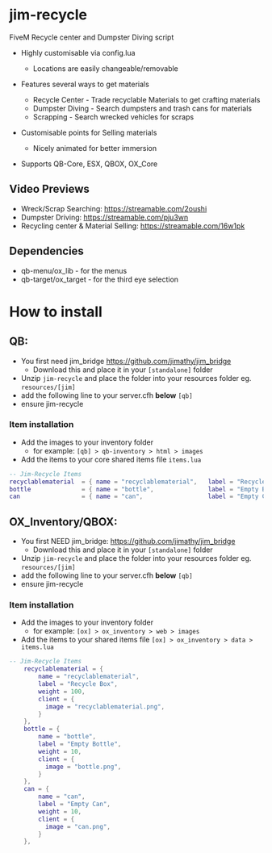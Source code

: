 # jim-recycle

FiveM Recycle center and Dumpster Diving script

- Highly customisable via config.lua
  - Locations are easily changeable/removable

- Features several ways to get materials
  - Recycle Center - Trade recyclable Materials to get crafting materials
  - Dumpster Diving - Search dumpsters and trash cans for materials
  - Scrapping - Search wrecked vehicles for scraps

- Customisable points for Selling materials
  - Nicely animated for better immersion

- Supports QB-Core, ESX, QBOX, OX_Core

## Video Previews
- Wreck/Scrap Searching: https://streamable.com/2oushi
- Dumpster Driving: https://streamable.com/pju3wn
- Recycling center & Material Selling: https://streamable.com/16w1pk

## Dependencies
- qb-menu/ox_lib - for the menus
- qb-target/ox_target - for the third eye selection

# How to install

## QB:
- You first need jim_bridge https://github.com/jimathy/jim_bridge
  - Download this and place it in your `[standalone]` folder
- Unzip `jim-recycle` and place the folder into your resources folder eg. `resources/[jim]`
- add the following line to your server.cfh **below** `[qb]`
- ensure jim-recycle

### Item installation

- Add the images to your inventory folder
  - for example: `[qb] > qb-inventory > html > images`
- Add the items to your core shared items file `items.lua`

```lua
-- Jim-Recycle Items
recyclablematerial  = { name = "recyclablematerial",   label = "Recycle Box",      weight = 100, type = "item", 		image = "recyclablematerial.png",   unique = false, 	useable = false, 	shouldClose = false, combinable = nil,   description = "A box of Recyclable Materials"},
bottle              = { name = "bottle",               label = "Empty Bottle",     weight = 10,  type = "item", 		image = "bottle.png",               unique = false, 	useable = false, 	shouldClose = false, combinable = nil,   description = "A glass bottle"},
can                 = { name = "can",                  label = "Empty Can",        weight = 10,  type = "item", 		image = "can.png",                  unique = false, 	useable = false, 	shouldClose = false, combinable = nil,   description = "An empty can, good for recycling"},
```


## OX_Inventory/QBOX:
- You first NEED jim_bridge: https://github.com/jimathy/jim_bridge
  - Download this and place it in your `[standalone]` folder
- Unzip `jim-recycle` and place the folder into your resources folder eg. `resources/[jim]`
- add the following line to your server.cfh **below** `[qb]`
- ensure jim-recycle

### Item installation

- Add the images to your inventory folder
  - for example: `[ox] > ox_inventory > web > images`
- Add the items to your shared items file `[ox] > ox_inventory > data > items.lua`

```lua
-- Jim-Recycle Items
    recyclablematerial = {
        name = "recyclablematerial",
        label = "Recycle Box",
        weight = 100,
        client = {
          image = "recyclablematerial.png",
        }
    },
    bottle = {
        name = "bottle",
        label = "Empty Bottle",
        weight = 10,
        client = {
          image = "bottle.png",
        }
    },
    can = {
        name = "can",
        label = "Empty Can",
        weight = 10,
        client = {
          image = "can.png",
        }
    },
```